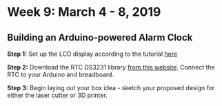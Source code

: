 # Week 9: March 4 - 8, 2019

## Building an Arduino-powered Alarm Clock

**Step 1:** Set up the LCD display according to the tutorial [here](https://learn.sparkfun.com/tutorials/sparkfun-inventors-kit-experiment-guide---v40/circuit-4a-lcd-hello-world)

**Step 2:** Download the RTC DS3231 library [from this website](http://www.rinkydinkelectronics.com/library.php?id=73). Connect the RTC to your Arduino and breadboard.

**Step 3:** Begin laying out your box idea - sketch your proposed design for either the laser cutter or 3D printer.
